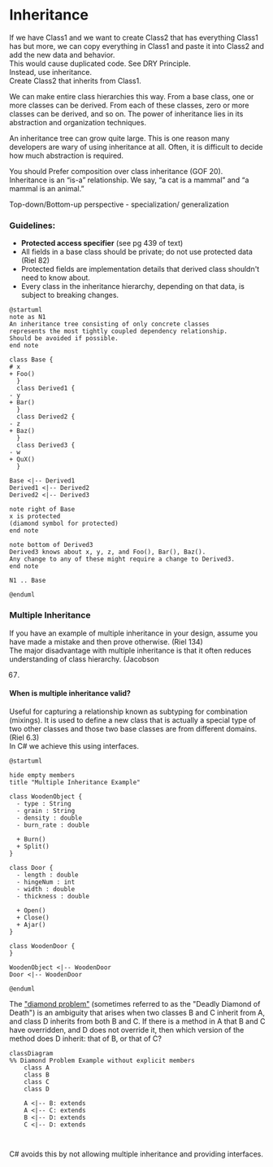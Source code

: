 # Inheritance

If we have Class1 and we want to create Class2 that has everything Class1 has but more, we can copy everything in Class1
and paste it into Class2 and add the new data and behavior.  
This would cause duplicated code. See DRY Principle.  
Instead, use inheritance.  
Create Class2 that inherits from Class1.

We can make entire class hierarchies this way. From a base class, one or more classes can be derived. From each of these
classes, zero or more classes can be derived, and so on. The power of inheritance lies in its abstraction and
organization techniques.

An inheritance tree can grow quite large. This is one reason many developers are wary of using inheritance at all.
Often, it is difficult to decide how much abstraction is required.

You should Prefer composition over class inheritance (GOF 20).  
Inheritance is an “is-a” relationship. We say, “a cat is a mammal” and “a mammal is an animal.”

Top-down/Bottom-up perspective - specialization/ generalization

### Guidelines:

- **Protected access specifier** (see pg 439 of text)
- All fields in a base class should be private; do not use protected data (Riel 82)
- Protected fields are implementation details that derived class shouldn't need to know about.
- Every class in the inheritance hierarchy, depending on that data, is subject to breaking changes.

```plantuml
@startuml
note as N1
An inheritance tree consisting of only concrete classes
represents the most tightly coupled dependency relationship.
Should be avoided if possible.
end note

class Base {
# x
+ Foo()
  }
  class Derived1 {
- y
+ Bar()
  }
  class Derived2 {
- z
+ Baz()
  }
  class Derived3 {
- w
+ QuX()
  }

Base <|-- Derived1
Derived1 <|-- Derived2
Derived2 <|-- Derived3

note right of Base
x is protected
(diamond symbol for protected)
end note

note bottom of Derived3
Derived3 knows about x, y, z, and Foo(), Bar(), Baz().
Any change to any of these might require a change to Derived3.
end note

N1 .. Base

@enduml
```

### Multiple Inheritance

If you have an example of multiple inheritance in your design, assume you have made a mistake and then prove
otherwise. (Riel 134)  
The major disadvantage with multiple inheritance is that it often reduces understanding of class hierarchy. (Jacobson

67)

#### When is multiple inheritance valid?

Useful for capturing a relationship known as subtyping for combination (mixings). It is used to define a new class that
is actually a special type of two other classes and those two base classes are from different domains. (Riel 6.3)  
In C# we achieve this using interfaces.

``` plantuml
@startuml

hide empty members
title "Multiple Inheritance Example"

class WoodenObject {
  - type : String
  - grain : String
  - density : double
  - burn_rate : double

  + Burn()
  + Split()
}

class Door {
  - length : double
  - hingeNum : int
  - width : double
  - thickness : double

  + Open()
  + Close()
  + Ajar()
}

class WoodenDoor {
}

WoodenObject <|-- WoodenDoor
Door <|-- WoodenDoor

@enduml
```

The ["diamond problem"](https://en.wikipedia.org/wiki/Multiple_inheritance) (sometimes referred to as the "Deadly
Diamond of Death") is an ambiguity that arises when two classes B and C inherit from A, and class D inherits from both B
and C. If there is a method in A that B and C have overridden, and D does not override it, then which version of the
method does D inherit: that of B, or that of C?

```mermaid
classDiagram
%% Diamond Problem Example without explicit members
    class A
    class B
    class C
    class D

    A <|-- B: extends
    A <|-- C: extends
    B <|-- D: extends
    C <|-- D: extends



```

C# avoids this by not allowing multiple inheritance and providing interfaces.


